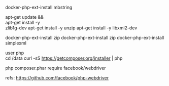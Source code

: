 

docker-php-ext-install mbstring

 apt-get update && \
    apt-get install -y \
        zlib1g-dev
    apt-get install -y unzip
    apt-get install -y libxml2-dev
         
 docker-php-ext-install zip 
 docker-php-ext-install zip
 docker-php-ext-install simplexml
  
 user php    
cd /data 
curl -sS https://getcomposer.org/installer | php

php composer.phar require facebook/webdriver



refs:
https://github.com/facebook/php-webdriver